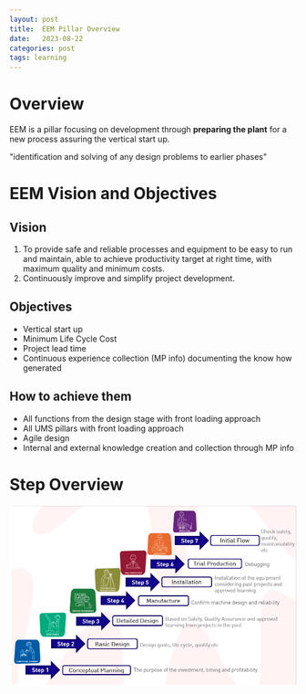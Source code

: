 ```yaml
---
layout: post
title:  EEM Pillar Overview
date:   2023-08-22
categories: post
tags: learning
---
```


# Overview

EEM is a pillar focusing on development through **preparing the plant** for a new process assuring the vertical start up.

"identification and solving of any design problems to earlier phases"

# EEM Vision and Objectives
## Vision
1. To provide safe and reliable processes and equipment to be easy to run and maintain, able to achieve productivity target at right time, with maximum quality and minimum costs.
2. Continuously improve and simplify project development.

## Objectives
- Vertical start up
- Minimum Life Cycle Cost
- Project lead time
- Continuous experience collection (MP info) documenting the know how generated

## How to achieve them
- All functions from the design stage with front loading approach
- All UMS pillars with front loading approach
- Agile design
- Internal and external knowledge creation and collection through MP info

# Step Overview

![eem-steps-overview](/assets/images/eem-steps-overview.png)